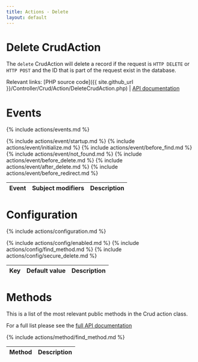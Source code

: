 ```yaml
---
title: Actions - Delete
layout: default
---
```


# Delete CrudAction

The `delete` CrudAction will delete a record if the request is `HTTP DELETE` or `HTTP POST` and the
ID that is part of the request exist in the database.

Relevant links:
	[PHP source code]({{ site.github_url }}/Controller/Crud/Action/DeleteCrudAction.php)
	|
	[API documentation](http://cakephp.dk/cakephp-crud/develop/class-DeleteCrudAction.html)


# Events

{% include actions/events.md %}

<table class="table">
<thead>
	<tr>
		<th>Event</th>
		<th>Subject modifiers</th>
		<th>Description</th>
	</tr>
</thead>
<tbody>
	{% include actions/event/startup.md %}
	{% include actions/event/initialize.md %}
	{% include actions/event/before_find.md %}
	{% include actions/event/not_found.md %}
	{% include actions/event/before_delete.md %}
	{% include actions/event/after_delete.md %}
	{% include actions/event/before_redirect.md %}
</tbody>
</table>

# Configuration

{% include actions/configuration.md %}

<table class="table">
<thead>
	<tr>
		<th>Key</th>
		<th>Default value</th>
		<th>Description</th>
	</tr>
</thead>
<tbody>
	{% include actions/config/enabled.md %}
	{% include actions/config/find_method.md %}
	{% include actions/config/secure_delete.md %}
</tbody>
</table>

# Methods

This is a list of the most relevant public methods in the Crud action class.

For a full list please see the [full API documentation]({{site.api_url}}/class-DeleteCrudAction.html)

<table class="table">
<thead>
	<tr>
		<th>Method</th>
		<th>Description</th>
	</tr>
</thead>
<tbody>
	{% include actions/method/find_method.md %}
</tbody>
</table>
